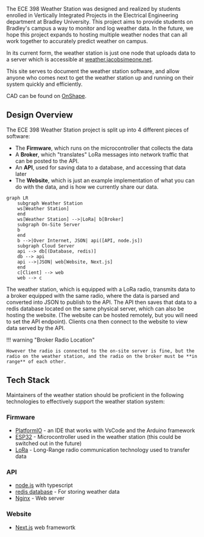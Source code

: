 The ECE 398 Weather Station was designed and realized by students enrolled in Vertically Integrated Projects in the Electrical Engineering department at Bradley University. This project aims to provide students on Bradley's campus a way to monitor and log weather data. In the future, we hope this project expands to hosting multiple weather nodes that can all work together to accurately predict weather on campus.

In its current form, the weather station is just one node that uploads data to a server which is accessible at [weather.jacobsimeone.net](https://weather.jacobsimeone.net).

This site serves to document the weather station software, and allow anyone who comes next to get the weather station up and running on their system quickly and efficiently.

CAD can be found on [OnShape](https://cad.onshape.com/documents/38c15368c41f2224b0adceca/w/e0d05cb6b75a73d47582f798/e/6f88f03cdb676fd77e352c81?renderMode=0&uiState=679021283de53a2916d306de).

## Design Overview

The ECE 398 Weather Station project is split up into 4 different pieces of software:

* The **Firmware**, which runs on the microcontroller that collects the data
* A **Broker**, which "translates" LoRa messages into network traffic that can be posted to the API.
* An **API**, used for saving data to a database, and accessing that data later
* The **Website**, which is just an example implementation of what you can do with the data, and is how we currently share our data.

```mermaid
graph LR
    subgraph Weather Station
    ws[Weather Station]
    end
    ws[Weather Station] -->|LoRa| b[Broker]
    subgraph On-Site Server
    b
    end
    b -->|Over Internet, JSON| api([API, node.js])
    subgraph Cloud Server
    api --> db[(Database, redis)]
    db --> api
    api -->|JSON| web[Website, Next.js]
    end
    c[Client] --> web
    web --> c
```

The weather station, which is equipped with a LoRa radio, transmits data to a broker equipped with the same radio, where the data is parsed and converted into JSON to publish to the API. The API then saves that data to a redis database located on the same physical server, which can also be hosting the website. (The website can be hosted remotely, but you will need to set the API endpoint). Clients cna then connect to the website to view data served by the API.

!!! warning "Broker Radio Location"

    However the radio is connected to the on-site server is fine, but the radio on the weather station, and the radio on the broker must be **in range** of each other.

## Tech Stack

Maintainers of the weather station should be proficient in the following technologies to effectively support the weather station system:

### Firmware

* [PlatformIO](https://platformio.org/) - an IDE that works with VsCode and the Arduino framework
* [ESP32](https://www.espressif.com/en/products/socs/esp32) - Microcontroller used in the weather station (this could be switched out in the future)
* [LoRa](https://www.digikey.com/en/maker/tutorials/2016/introduction-to-lora-technology) - Long-Range radio communication technology used to transfer data

### API
* [node.js](https://nodejs.org/en) with typescript
* [redis database](https://redis.io/nosql/what-is-nosql/#What%20is%20Redis%20NoSQL?) - For storing weather data
* [Nginx](https://nginx.org/en/) - Web server

### Website
* [Next.js](https://nextjs.org/) web framewortk